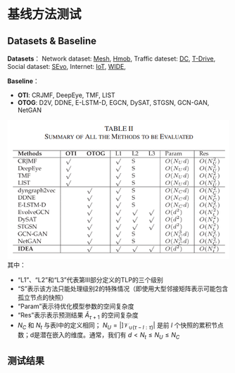 # 基线方法测试

## Datasets & Baseline
**Datasets**：
Network dataset: [Mesh](https://crawdad.org/ucsb/meshnet/20070201/), [Hmob](https://crawdad.org/ncsu/mobilitymodels/20090723/), 
Traffic dateset: [DC](https://github.com/shouxi/numfabric), [T-Drive](https://www.microsoft.com/en-us/research/publication/t-drive-drivingdirections-based-on-taxi-trajectories/ ), 
Social dataset: [SEvo](http://realitycommons.media.mit.edu/socialevolution.html ), 
Internet: [IoT](https://iotanalytics.unsw.edu.au/iottraces.html), [WIDE](https://mawi.wide.ad.jp/mawi/),


**Baseline**：
- **OTI**: CRJMF, DeepEye, TMF, LIST
- **OTOG**: D2V, DDNE, E-LSTM-D, EGCN, DySAT, STGSN, GCN-GAN, NetGAN

![alt text](image.png)
其中：
- “L1”、“L2”和“L3”代表第III部分定义的TLP的三个级别
- “S”表示该方法只能处理级别2的特殊情况（即使用大型邻接矩阵表示可能包含孤立节点的快照）
- “Param”表示待优化模型参数的空间复杂度
- “Res”表示表示预测结果 $\tilde{A}_{\tau+1}$ 的空间复杂度
- $N_C$ 和 $N_t$ 与表I中的定义相同； $N_U = |]\mathcal{V}_{\cup(\tau−l:\tau)}|$ 是前 $l$ 个快照的累积节点数；d是潜在嵌入的维度。通常，我们有 $d < N_t \le N_U \le N_C$

## 测试结果